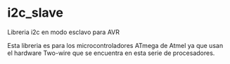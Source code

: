 i2c_slave
=========

Libreria i2c en modo esclavo para AVR

Esta libreria es para los microcontroladores ATmega de Atmel
ya que usan el hardware Two-wire que se encuentra en esta serie
de procesadores.
